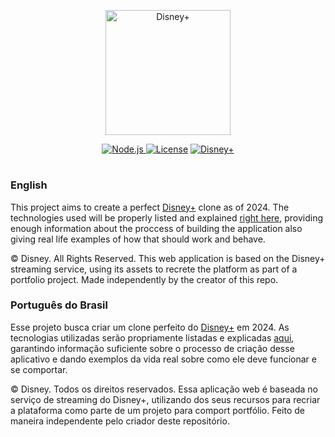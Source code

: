 <p id="dplus__centralized-ghlogo" align="center">
    <img src="https://asset.brandfetch.io/idhQlYRiX2/idtmkrxMme.svg" width="200" alt="Disney+"/>
</p>
<div id="dplus__centralized-ghinfo" align="center">
    <a href="https://nodejs.org/en">
        <img src="https://img.shields.io/static/v1?label=Node.js&message=~^20.11.0&color=339933&logo=nodedotjs&logoColor=339933" alt="Node.js">
    </a>
    <a href="https://github.com/contracorrente/disneyplus/blob/main/LICENSE">
        <a href="https://"><img src="https://img.shields.io/badge/License-MIT-750014" alt="License"></a>
    </a>
    <a href="https://www.disneyplus.com/pt-br">
        <img src="https://img.shields.io/badge/Disney%2B-113CCF" alt="Disney+">
    </a>
</div>
<h1 id="dplus__centralized-ghdivd"></h1>
<h3 id="dplus__leftaligned-ghenus">English</h3>

This project aims to create a perfect [Disney+](https://www.disneyplus.com/en) clone as of 2024. The technologies used will be properly listed and explained [right here](https://github.com/contracorrente/disneyplus/blob/main/TECHNOLOGIES.md), providing enough information about the proccess of building the application also giving real life examples of how that should work and behave.

© Disney. All Rights Reserved. This web application is based on the Disney+ streaming service, using its assets to recrete the platform as part of a portfolio project. Made independently by the creator of this repo.

<h3 id="dplus__leftaligned-ghptbr">Português do Brasil</h3>

Esse projeto busca criar um clone perfeito do [Disney+](https://www.disneyplus.com/pt-br) em 2024. As tecnologias utilizadas serão propriamente listadas e explicadas [aqui](https://github.com/contracorrente/disneyplus/blob/main/TECHNOLOGIES.md), garantindo informação suficiente sobre o processo de criação desse aplicativo e dando exemplos da vida real sobre como ele deve funcionar e se comportar.

© Disney. Todos os direitos reservados. Essa aplicação web é baseada no serviço de streaming do Disney+, utilizando dos seus recursos para recriar a plataforma como parte de um projeto para comport portfólio. Feito de maneira independente pelo criador deste repositório.